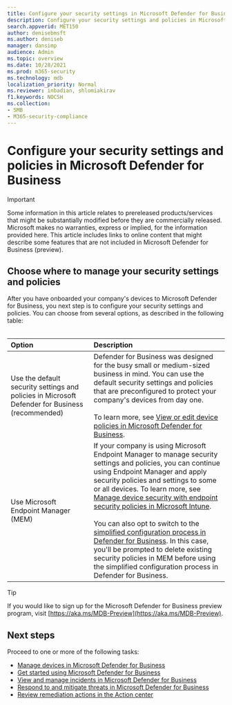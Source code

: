 ```yaml
---
title: Configure your security settings in Microsoft Defender for Business
description: Configure your security settings and policies in Microsoft Defender for Business
search.appverid: MET150
author: denisebmsft
ms.author: deniseb
manager: dansimp 
audience: Admin
ms.topic: overview
ms.date: 10/28/2021
ms.prod: m365-security
ms.technology: mdb
localization_priority: Normal
ms.reviewer: inbadian, shlomiakirav
f1.keywords: NOCSH 
ms.collection: 
- SMB
- M365-security-compliance
---
```


# Configure your security settings and policies in Microsoft Defender for Business

> [!IMPORTANT]
> Some information in this article relates to prereleased products/services that might be substantially modified before they are commercially released. Microsoft makes no warranties, express or implied, for the information provided here. This article includes links to online content that might describe some features that are not included in Microsoft Defender for Business (preview).

## Choose where to manage your security settings and policies

After you have onboarded your company's devices to Microsoft Defender for Business, you next step is to configure your security settings and policies. You can choose from several options, as described in the following table: <br/><br/>

| Option | Description |
|:---|:---|
| Use the default security settings and policies in Microsoft Defender for Business (recommended) | Defender for Business was designed for the busy small or medium-sized business in mind. You can use the default security settings and policies that are preconfigured to protect your company's devices from day one. <br/><br/>To learn more, see [View or edit device policies in Microsoft Defender for Business](mdb-view-edit-device-policies.md). |
| Use Microsoft Endpoint Manager (MEM) | If your company is using Microsoft Endpoint Manager to manage security settings and policies, you can continue using Endpoint Manager and apply security policies and settings to some or all devices. To learn more, see [Manage device security with endpoint security policies in Microsoft Intune](/mem/intune/protect/endpoint-security-policy). <br/><br/>You can also opt to switch to the [simplified configuration process in Defender for Business](mdb-simplified-configuration.md). In this case, you'll be prompted to delete existing security policies in MEM before using the simplified configuration process in Defender for Business. |

> [!TIP]
> If you would like to sign up for the Microsoft Defender for Business preview program, visit [https://aka.ms/MDB-Preview](https://aka.ms/MDB-Preview).

## Next steps

Proceed to one or more of the following tasks:

- [Manage devices in Microsoft Defender for Business](mdb-manage-devices.md)
- [Get started using Microsoft Defender for Business](mdb-get-started.md)
- [View and manage incidents in Microsoft Defender for Business](mdb-view-manage-incidents.md)
- [Respond to and mitigate threats in Microsoft Defender for Business](mdb-respond-mitigate-threats.md)
- [Review remediation actions in the Action center](mdb-review-remediation-actions.md)